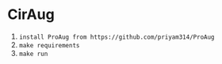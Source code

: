 # CirAug

1. `install ProAug from https://github.com/priyam314/ProAug`
2. `make requirements`
3. `make run`